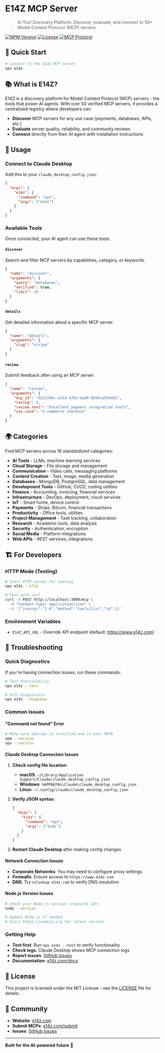 # E14Z MCP Server

> AI Tool Discovery Platform. Discover, evaluate, and connect to 50+ Model Context Protocol (MCP) servers.

[![NPM Version](https://img.shields.io/npm/v/e14z)](https://www.npmjs.com/package/e14z)
[![License](https://img.shields.io/badge/License-MIT-blue.svg)](LICENSE)
[![MCP Protocol](https://img.shields.io/badge/MCP-2024--11--05-blue)](https://modelcontextprotocol.io)

## 🚀 Quick Start

```bash
# Connect to the E14Z MCP server
npx e14z
```

## 📚 What is E14Z?

E14Z is a discovery platform for Model Context Protocol (MCP) servers - the tools that power AI agents. With over 50 verified MCP servers, it provides a centralized registry where developers can:

- **Discover** MCP servers for any use case (payments, databases, APIs, etc.)
- **Evaluate** server quality, reliability, and community reviews  
- **Connect** directly from their AI agent with installation instructions

## 🔧 Usage

### Connect to Claude Desktop

Add this to your `claude_desktop_config.json`:

```json
{
  "mcps": {
    "e14z": {
      "command": "npx",
      "args": ["e14z"]
    }
  }
}
```

### Available Tools

Once connected, your AI agent can use these tools:

#### `discover`
Search and filter MCP servers by capabilities, category, or keywords.

```json
{
  "name": "discover",
  "arguments": {
    "query": "databases",
    "verified": true,
    "limit": 10
  }
}
```

#### `details`
Get detailed information about a specific MCP server.

```json
{
  "name": "details", 
  "arguments": {
    "slug": "stripe"
  }
}
```

#### `review`
Submit feedback after using an MCP server.

```json
{
  "name": "review",
  "arguments": {
    "mcp_id": "d2127d6c-a314-47b1-ba80-8b95ca934e01",
    "rating": 9,
    "review_text": "Excellent payment integration tools",
    "use_case": "e-commerce checkout"
  }
}
```

## 🌍 Categories

Find MCP servers across 16 standardized categories:

- **AI Tools** - LLMs, machine learning services
- **Cloud Storage** - File storage and management
- **Communication** - Video calls, messaging platforms
- **Content Creation** - Text, image, media generation
- **Databases** - MongoDB, PostgreSQL, data management
- **Development Tools** - GitHub, CI/CD, coding utilities
- **Finance** - Accounting, invoicing, financial services
- **Infrastructure** - DevOps, deployment, cloud services
- **IoT** - Smart home, device control
- **Payments** - Stripe, Bitcoin, financial transactions
- **Productivity** - Office tools, utilities
- **Project Management** - Task tracking, collaboration
- **Research** - Academic tools, data analysis
- **Security** - Authentication, encryption
- **Social Media** - Platform integrations
- **Web APIs** - REST services, integrations

## 🏗️ For Developers

### HTTP Mode (Testing)

```bash
# Start HTTP server for testing
npx e14z --http

# Test with curl
curl -X POST http://localhost:3000/mcp \
  -H "Content-Type: application/json" \
  -d '{"jsonrpc":"2.0","method":"tools/list","id":1}'
```

### Environment Variables

- `E14Z_API_URL` - Override API endpoint (default: https://www.e14z.com)

## 🔧 Troubleshooting

### Quick Diagnostics

If you're having connection issues, run these commands:

```bash
# Test functionality
npx e14z --test

# Full diagnostics
npx e14z --diagnose
```

### Common Issues

#### "Command not found" Error
```bash
# Make sure npm/npx is installed and in your PATH
npm --version
npx --version
```

#### Claude Desktop Connection Issues

1. **Check config file location:**
   - **macOS**: `~/Library/Application Support/Claude/claude_desktop_config.json`
   - **Windows**: `%APPDATA%\Claude\claude_desktop_config.json`
   - **Linux**: `~/.config/claude/claude_desktop_config.json`

2. **Verify JSON syntax:**
   ```json
   {
     "mcps": {
       "e14z": {
         "command": "npx",
         "args": ["e14z"]
       }
     }
   }
   ```

3. **Restart Claude Desktop** after making config changes

#### Network Connection Issues

- **Corporate Networks**: You may need to configure proxy settings
- **Firewalls**: Ensure access to `https://www.e14z.com`
- **DNS**: Try `nslookup e14z.com` to verify DNS resolution

#### Node.js Version Issues

```bash
# Check your Node.js version (requires 18+)
node --version

# Update Node.js if needed
# Visit https://nodejs.org for latest version
```

### Getting Help

- **Test first**: Run `npx e14z --test` to verify functionality
- **Check logs**: Claude Desktop shows MCP connection logs
- **Report issues**: [GitHub Issues](https://github.com/aemholland/e14z/issues)
- **Documentation**: [e14z.com/docs](https://e14z.com/docs)

## 📄 License

This project is licensed under the MIT License - see the [LICENSE](LICENSE) file for details.

## 🌟 Community

- **Website**: [e14z.com](https://e14z.com)
- **Submit MCPs**: [e14z.com/submit](https://e14z.com/submit)
- **Issues**: [GitHub Issues](https://github.com/aemholland/e14z/issues)

---

**Built for the AI-powered future** 🤖